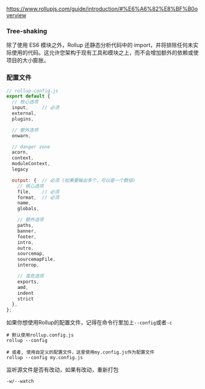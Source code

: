 https://www.rollupjs.com/guide/introduction/#%E6%A6%82%E8%BF%B0overview

### Tree-shaking 

除了使用 ES6 模块之外，Rollup 还静态分析代码中的 import，并将排除任何未实际使用的代码。这允许您架构于现有工具和模块之上，而不会增加额外的依赖或使项目的大小膨胀。



### 配置文件

```js
// rollup.config.js
export default {
  // 核心选项
  input,     // 必须
  external,
  plugins,

  // 额外选项
  onwarn,

  // danger zone
  acorn,
  context,
  moduleContext,
  legacy

  output: {  // 必须 (如果要输出多个，可以是一个数组)
    // 核心选项
    file,    // 必须
    format,  // 必须
    name,
    globals,

    // 额外选项
    paths,
    banner,
    footer,
    intro,
    outro,
    sourcemap,
    sourcemapFile,
    interop,

    // 高危选项
    exports,
    amd,
    indent
    strict
  },
};
```

如果你想使用Rollup的配置文件，记得在命令行里加上`--config`或者`-c`

```shell
# 默认使用rollup.config.js
rollup --config

# 或者, 使用自定义的配置文件，这里使用my.config.js作为配置文件
rollup --config my.config.js
```



监听源文件是否有改动，如果有改动，重新打包

```
-w/--watch
```

